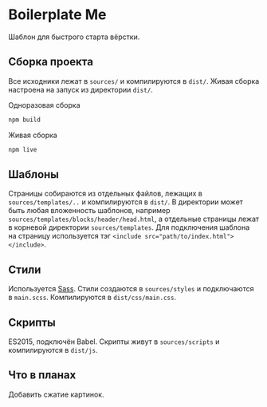# Boilerplate Me

Шаблон для быстрого старта вёрстки.

## Сборка проекта

Все исходники лежат в `sources/` и компилируются в `dist/`. Живая сборка настроена на запуск из директории `dist/`.

Одноразовая сборка
```bash
npm build
```

Живая сборка
```bash
npm live
```

## Шаблоны

Страницы собираются из отдельных файлов, лежащих в `sources/templates/..` и компилируются в `dist/`. В директории может быть любая вложенность шаблонов, например `sources/templates/blocks/header/head.html`, а отдельные страницы лежат в корневой директории `sources/templates`. Для подключения шаблона на страницу используется тэг `<include src="path/to/index.html"></include>`.

## Стили

Используется [Sass](http://sass-lang.com/). Стили создаются в `sources/styles` и подключаются в `main.scss`. Компилируются в `dist/css/main.css`.

## Скрипты

ES2015, подключён Babel. Скрипты живут в `sources/scripts` и компилируются в `dist/js`.

## Что в планах

Добавить сжатие картинок.
